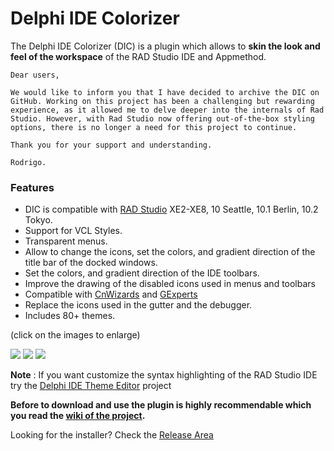 # Delphi IDE Colorizer #

The Delphi IDE Colorizer (DIC) is a plugin which allows to **skin the look and feel of the workspace** of the RAD Studio IDE and Appmethod.

`Dear users,`

`We would like to inform you that I have decided to archive the DIC on GitHub. Working on this project has been a challenging but rewarding experience, as it allowed me to delve deeper into the internals of Rad Studio. However, with Rad Studio now offering out-of-the-box styling options, there is no longer a need for this project to continue.`

`Thank you for your support and understanding.`

`Rodrigo.`




### Features ###

  * DIC is compatible with <a href='http://www.embarcadero.com/kr/products/delphi'>RAD Studio</a> XE2-XE8, 10 Seattle, 10.1 Berlin, 10.2 Tokyo.
  * Support for VCL Styles.
  * Transparent menus.
  * Allow to change the icons, set the colors, and gradient direction of the title bar of the docked windows.
  * Set the colors, and gradient direction of the IDE toolbars.
  * Improve the drawing of the disabled icons used in menus and toolbars
  * Compatible with <a href='http://www.cnpack.org/index.php?lang=en'>CnWizards</a> and <a href='http://www.gexperts.org'>GExperts</a>
  * Replace the icons used in the gutter and the debugger.
  * Includes 80+ themes.
  

(click on the images to enlarge)


![](https://raw.githubusercontent.com/RRUZ/Delphi-IDE-Colorizer/master/Images/DIC_DXTokio.png)
![](https://raw.githubusercontent.com/RRUZ/Delphi-IDE-Colorizer/master/Images/xe8_codeeditor.png)
![](https://raw.githubusercontent.com/RRUZ/Delphi-IDE-Colorizer/master/Images/xe8_mobilview.png)

**Note** : If you want customize the syntax highlighting of the RAD Studio IDE try the [Delphi IDE Theme Editor](https://github.com/RRUZ/delphi-ide-theme-editor) project

**Before to download and use the plugin is highly recommendable which you read the [wiki of the project](https://github.com/RRUZ/Delphi-IDE-Colorizer/wiki).**

Looking for the installer? Check the [Release Area](https://github.com/RRUZ/Delphi-IDE-Colorizer/releases/latest) 
